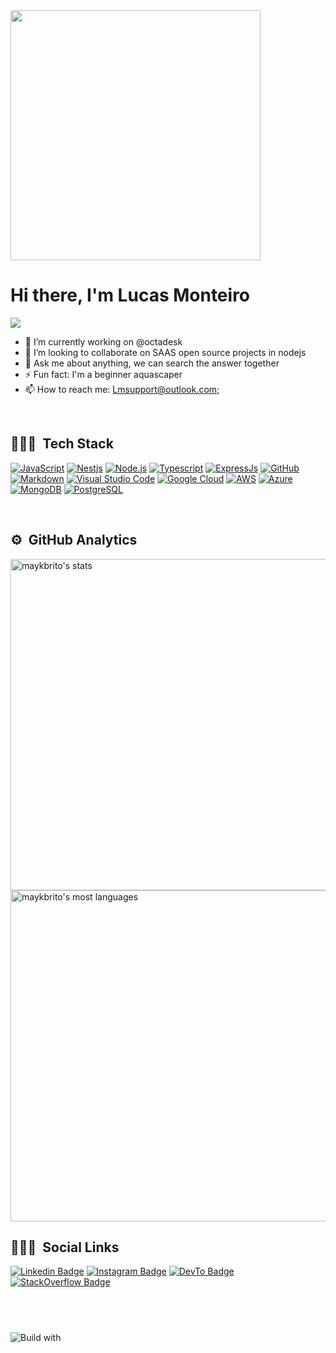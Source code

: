 <img src="https://media.giphy.com/media/evEgbkGON3VJ2YrGjM/giphy.gif" width="400px" height="400px">

# Hi there, I'm Lucas Monteiro 


![](https://visitor-badge.glitch.me/badge?page_id=lucasmonteiroi)

- 🔭 I’m currently working on @octadesk
- 👯 I’m looking to collaborate on SAAS open source projects in nodejs
- 💬 Ask me about anything, we can search the answer together
- ⚡ Fun fact: I'm a beginner aquascaper
- 📫 How to reach me: Lmsupport@outlook.com;

<br />

## 👨🏾‍💻 &nbsp;Tech Stack

[![JavaScript](https://img.shields.io/badge/JavaScript-F7DF1E?style=for-the-badge&logo=javascript&logoColor=black)](https://developer.mozilla.org/pt-BR/docs/Web/JavaScript)
[![Nestjs](https://img.shields.io/badge/Nestjs-000000?style=for-the-badge&logo=nestjs&logoColor=red)](https://nestjs.com/)
[![Node.js](https://img.shields.io/badge/Node.js-43853D?style=for-the-badge&logo=node.js&logoColor=white)](https://nodejs.org/en/)
[![Typescript](https://img.shields.io/badge/TypeScript-007ACC?style=for-the-badge&logo=typescript&logoColor=white)](https://www.typescriptlang.org/)
[![ExpressJs](	https://img.shields.io/badge/Express.js-404D59?style=for-the-badge)](https://expressjs.com/)
[![GitHub](https://img.shields.io/badge/GitHub-100000?style=for-the-badge&logo=github&logoColor=white)](https://github.com/)
[![Markdown](https://img.shields.io/badge/Markdown-000000?style=for-the-badge&logo=markdown&logoColor=white)](https://www.markdownguide.org/getting-started/)
[![Visual Studio Code](https://img.shields.io/badge/-Visual%20Studio%20Code-05122A?style=for-the-badge&logo=visual-studio-code&logoColor=007ACC)](https://code.visualstudio.com/)
[![Google Cloud](https://img.shields.io/badge/Google_Cloud-4285F4?style=for-the-badge&logo=google-cloud&logoColor=white)](https://cloud.google.com/)
[![AWS](https://img.shields.io/badge/Amazon_AWS-232F3E?style=for-the-badge&logo=amazon-aws&logoColor=white)](https://aws.amazon.com/)
[![Azure](https://img.shields.io/badge/Microsoft_Azure-0089D6?style=for-the-badge&logo=microsoft-azure&logoColor=white)](https://azure.microsoft.com/en-us/)
[![MongoDB](https://img.shields.io/badge/MongoDB-4EA94B?style=for-the-badge&logo=mongodb&logoColor=white)](https://www.mongodb.com/)
[![PostgreSQL](https://img.shields.io/badge/PostgreSQL-316192?style=for-the-badge&logo=postgresql&logoColor=white)](https://www.postgresql.org/)

<br />

## ⚙️ &nbsp;GitHub Analytics

<p align="left">
<img width="530em" src="https://github-readme-stats.vercel.app/api?username=lucasmonteiroi&show_icons=true&theme=vision-friendly-dark" alt="maykbrito's stats"/>
<img width="530em" src="https://github-readme-stats.vercel.app/api/top-langs/?username=lucasmonteiroi&layout=compact&theme=vision-friendly-dark" alt="maykbrito's most languages"/>
</p>

## 🧔🏽‍♂️ &nbsp;Social Links


[![Linkedin Badge](https://img.shields.io/badge/LinkedIn-0077B5?style=for-the-badge&logo=linkedin&logoColor=white)](https://www.linkedin.com/in/lucasmonteiroinacio/)
[![Instagram Badge](https://img.shields.io/badge/Instagram-E4405F?style=for-the-badge&logo=instagram&logoColor=white)](https://www.instagram.com/lucasmonteiroi/)
[![DevTo Badge](	https://img.shields.io/badge/dev.to-0A0A0A?style=for-the-badge&logo=dev.to&logoColor=white)](https://dev.to/lucasmonteiroi/)
[![StackOverflow Badge](	https://img.shields.io/badge/Stack_Overflow-FE7A16?style=for-the-badge&logo=stack-overflow&logoColor=white)](https://stackoverflow.com/users/6562579/lucas-monteiro-in%c3%a1cio)

<!--
**lucasmonteiroi/lucasmonteiroi** is a ✨ _special_ ✨ repository because its `README.md` (this file) appears on your GitHub profile.

Here are some ideas to get you started:

- 🔭 I’m currently working on ...
- 🌱 I’m currently learning ...
- 👯 I’m looking to collaborate on ...
- 🤔 I’m looking for help with ...
- 💬 Ask me about ...
- 📫 How to reach me: ...
- 😄 Pronouns: ...
- ⚡ Fun fact: ...
-->


## &nbsp;
![Build with](http://ForTheBadge.com/images/badges/built-with-love.svg)&nbsp;
